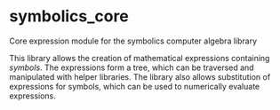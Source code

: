 # symbolics_core
Core expression module for the symbolics computer algebra library

This library allows the creation of mathematical expressions containing *symbols*.
The expressions form a tree, which can be traversed and manipulated with helper libraries.
The library also allows substitution of expressions for symbols,
which can be used to numerically evaluate expressions.
